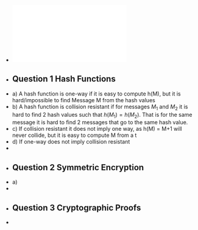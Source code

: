 - ![crypto_tutorial.pdf](../assets/crypto_tutorial_1697716111432_0.pdf)
- ## Question 1 Hash Functions
- a) A hash function is one-way if it is easy to compute h(M), but it is hard/impossible to find Message M from the hash values
- b) A hash function is collision resistant if for messages $M_1$ and $M_2$ it is hard to find 2 hash values such that $h(M_1)=h(M_2)$. That is for the same message it is hard to find 2 messages that go to the same hash value.
- c)  If collision resistant it does not imply one way, as h(M) = M+1 will never collide, but it is easy to compute M from a t
- d) If one-way does not imply collision resistant
-
- ## Question 2 Symmetric Encryption
- a)
-
- ## Question 3 Cryptographic Proofs
-